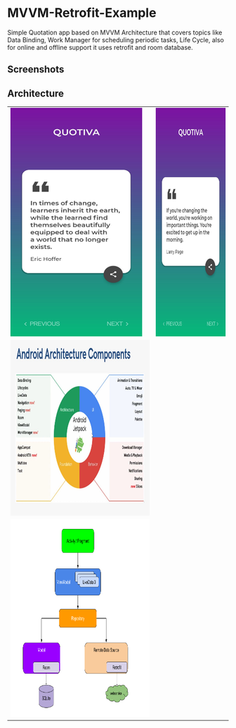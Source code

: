 # MVVM-Retrofit-Example
Simple Quotation app based on MVVM Architecture that covers topics like Data Binding, Work Manager for scheduling periodic tasks, Life Cycle, also for online and offline support it uses retrofit and room database.

## Screenshots
<table>
<tr>
    <td><img src="https://github.com/SatyamSoni23/MVVM-Retrofit-Example/blob/master/Screenshots/1.jpg" width=300 height=520 padding = "20"/></td>
    <td><img src="https://github.com/SatyamSoni23/MVVM-Retrofit-Example/blob/master/Screenshots/2.jpg" width=300 height=520 padding = "20"/></td>
</tr>

## Architecture
<tr>
    <td><img src="https://github.com/SatyamSoni23/MVVM-Retrofit-Example/blob/master/Screenshots/3.jpg" width=600 height=400 padding = "20"/></td>
</tr>
<tr>
    <td><img src="https://github.com/SatyamSoni23/MVVM-Retrofit-Example/blob/master/Screenshots/4.png" width=600 height=450 padding = "20"/></td>
</tr>

</table>
